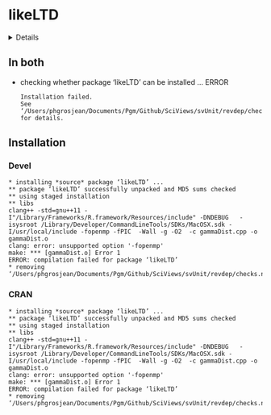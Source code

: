 # likeLTD

<details>

* Version: 6.3.0
* Source code: https://github.com/cran/likeLTD
* URL: https://sites.google.com/site/baldingstatisticalgenetics/
* Date/Publication: 2018-02-09 17:20:58 UTC
* Number of recursive dependencies: 53

Run `revdep_details(,"likeLTD")` for more info

</details>

## In both

*   checking whether package ‘likeLTD’ can be installed ... ERROR
    ```
    Installation failed.
    See ‘/Users/phgrosjean/Documents/Pgm/Github/SciViews/svUnit/revdep/checks.noindex/likeLTD/new/likeLTD.Rcheck/00install.out’ for details.
    ```

## Installation

### Devel

```
* installing *source* package ‘likeLTD’ ...
** package ‘likeLTD’ successfully unpacked and MD5 sums checked
** using staged installation
** libs
clang++ -std=gnu++11 -I"/Library/Frameworks/R.framework/Resources/include" -DNDEBUG   -isysroot /Library/Developer/CommandLineTools/SDKs/MacOSX.sdk -I/usr/local/include -fopenmp -fPIC  -Wall -g -O2  -c gammaDist.cpp -o gammaDist.o
clang: error: unsupported option '-fopenmp'
make: *** [gammaDist.o] Error 1
ERROR: compilation failed for package ‘likeLTD’
* removing ‘/Users/phgrosjean/Documents/Pgm/Github/SciViews/svUnit/revdep/checks.noindex/likeLTD/new/likeLTD.Rcheck/likeLTD’

```
### CRAN

```
* installing *source* package ‘likeLTD’ ...
** package ‘likeLTD’ successfully unpacked and MD5 sums checked
** using staged installation
** libs
clang++ -std=gnu++11 -I"/Library/Frameworks/R.framework/Resources/include" -DNDEBUG   -isysroot /Library/Developer/CommandLineTools/SDKs/MacOSX.sdk -I/usr/local/include -fopenmp -fPIC  -Wall -g -O2  -c gammaDist.cpp -o gammaDist.o
clang: error: unsupported option '-fopenmp'
make: *** [gammaDist.o] Error 1
ERROR: compilation failed for package ‘likeLTD’
* removing ‘/Users/phgrosjean/Documents/Pgm/Github/SciViews/svUnit/revdep/checks.noindex/likeLTD/old/likeLTD.Rcheck/likeLTD’

```
